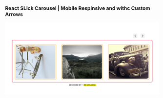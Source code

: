 ### React SLick Carousel | Mobile Respinsive and withc Custom Arrows

<img src="https://github.com/irfansadiq030/react-slick-carousel/blob/master/react-slick.PNG">